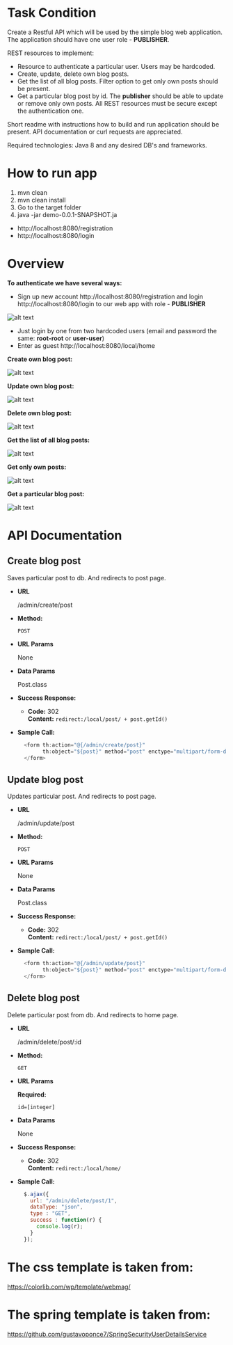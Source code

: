 # Task Condition
Create a Restful API which will be used by the simple blog web application.
The application should have one user role - **PUBLISHER**.

REST resources to implement:
- Resource to authenticate a particular user. Users may be hardcoded.
- Create, update, delete own blog posts.
- Get the list of all blog posts. Filter option to get only own posts should be present.
- Get a particular blog post by id.
The **publisher** should be able to update or remove only own posts. All REST resources must be secure except the authentication one.

Short readme with instructions how to build and run application should be present.
API documentation or curl requests are appreciated.

Required technologies: Java 8 and any desired DB's and frameworks.
# How to run app
1. mvn clean
2. mvn clean install
3. Go to the target folder
4. java -jar demo-0.0.1-SNAPSHOT.ja
- http://localhost:8080/registration
- http://localhost:8080/login

# Overview
**To authenticate we have several ways:**
- Sign up new account http://localhost:8080/registration and login http://localhost:8080/login to our web app with role - **PUBLISHER**

![alt text](https://github.com/GennadiyUsatenko/AxonDevGroupTestCase/blob/master/src/main/webapp/WEB-INF/images/777.gif)

- Just login by one from two hardcoded users (email and password the same: **root-root** or **user-user**)
- Enter as guest http://localhost:8080/local/home

**Create own blog post:**

![alt text](https://github.com/GennadiyUsatenko/AxonDevGroupTestCase/blob/master/src/main/webapp/WEB-INF/images/777.gif)

**Update own blog post:**

![alt text](https://github.com/GennadiyUsatenko/AxonDevGroupTestCase/blob/master/src/main/webapp/WEB-INF/images/777.gif)

**Delete own blog post:**

![alt text](https://github.com/GennadiyUsatenko/AxonDevGroupTestCase/blob/master/src/main/webapp/WEB-INF/images/777.gif)

**Get the list of all blog posts:**

![alt text](https://github.com/GennadiyUsatenko/AxonDevGroupTestCase/blob/master/src/main/webapp/WEB-INF/images/777.gif)

**Get only own posts:**

![alt text](https://github.com/GennadiyUsatenko/AxonDevGroupTestCase/blob/master/src/main/webapp/WEB-INF/images/777.gif)

**Get a particular blog post:**

![alt text](https://github.com/GennadiyUsatenko/AxonDevGroupTestCase/blob/master/src/main/webapp/WEB-INF/images/777.gif)

# API Documentation
## Create blog post
Saves particular post to db. And redirects to post page.
* **URL**

  /admin/create/post
* **Method:**

  `POST`
* **URL Params**

  None
  
* **Data Params**

  Post.class
* **Success Response:**

  * **Code:** 302 <br />
    **Content:** `redirect:/local/post/ + post.getId()`
    
* **Sample Call:**

  ```javascript
    <form th:action="@{/admin/create/post}"
          th:object="${post}" method="post" enctype="multipart/form-data">
    </form>
  ```
## Update blog post
Updates particular post. And redirects to post page.
* **URL**

  /admin/update/post
* **Method:**

  `POST`
* **URL Params**

  None
  
* **Data Params**

  Post.class
* **Success Response:**

  * **Code:** 302 <br />
    **Content:** `redirect:/local/post/ + post.getId()`
    
* **Sample Call:**

  ```javascript
    <form th:action="@{/admin/update/post}"
          th:object="${post}" method="post" enctype="multipart/form-data">
    </form>
  ```
## Delete blog post
Delete particular post from db. And redirects to home page.
* **URL**

  /admin/delete/post/:id
* **Method:**

  `GET`
*  **URL Params**

   **Required:**
 
   `id=[integer]`
  
* **Data Params**

  None
* **Success Response:**

  * **Code:** 302 <br />
    **Content:** `redirect:/local/home/`
    
* **Sample Call:**

  ```javascript
    $.ajax({
      url: "/admin/delete/post/1",
      dataType: "json",
      type : "GET",
      success : function(r) {
        console.log(r);
      }
    });
  ```
  
# The css template is taken from:
  
  https://colorlib.com/wp/template/webmag/
# The spring template is taken from:
  
  https://github.com/gustavoponce7/SpringSecurityUserDetailsService

